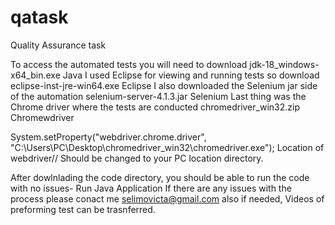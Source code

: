 # qatask
Quality Assurance task 

To access the automated tests you will need to download jdk-18_windows-x64_bin.exe Java
I used Eclipse for viewing and running tests so download eclipse-inst-jre-win64.exe Eclipse
I also downloaded the Selenium jar side of the automation selenium-server-4.1.3.jar Selenium
Last thing was the Chrome driver where the tests are conducted chromedriver_win32.zip Chromewdriver

System.setProperty("webdriver.chrome.driver", "C:\\Users\\PC\\Desktop\\chromedriver_win32\\chromedriver.exe"); Location of webdriver// Should be changed to your PC location directory.

After dowlnlading the code directory, you should be able to run the code with no issues- Run Java Application
If there are any issues with the process please conact me selimovicta@gmail.com also if needed, Videos of preforming test can be trasnferred.

